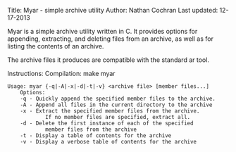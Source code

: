 Title: Myar - simple archive utility
Author: Nathan Cochran
Last updated: 12-17-2013

Myar is a simple archive utility written in C.  It provides options for
appending, extracting, and deleting files from an archive, as well as for
listing the contents of an archive.

The archive files it produces are compatible with the standard ar tool.

Instructions: 
    Compilation:
        make myar

    Usage: myar {-q|-A|-x|-d|-t|-v} <archive file> [member files...]
        Options:
        -q - Quickly append the specified member files to the archive.
        -A - Append all files in the current directory to the archive
        -x - Extract the specified member files from the archive.
                If no member files are specified, extract all.
        -d - Delete the first instance of each of the specified
                member files from the archive
        -t - Display a table of contents for the archive
        -v - Display a verbose table of contents for the archive
